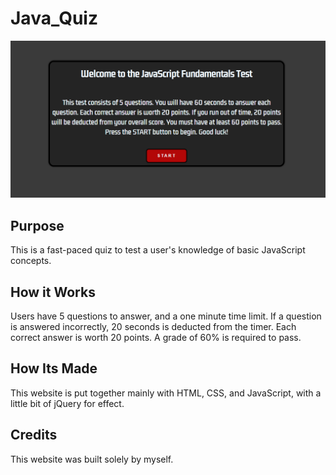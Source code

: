 # Java_Quiz

![This is an image preview of the quiz](./assets/images/capture.png)

## Purpose
This is a fast-paced quiz to test a user's knowledge of basic JavaScript concepts. 

## How it Works
Users have 5 questions to answer, and a one minute time limit. If a question is answered incorrectly, 20 seconds is deducted from the timer. Each correct answer is worth 20 points. A grade of 60% is required to pass.

## How Its Made
This website is put together mainly with HTML, CSS, and JavaScript, with a little bit of jQuery for effect.

## Credits
This website was built solely by myself.
